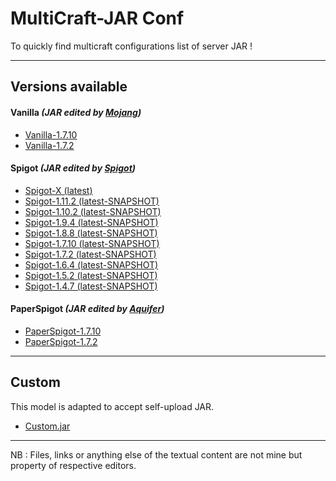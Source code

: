 MultiCraft-JAR Conf
=====
To quickly find multicraft configurations list of server JAR !

-----
Versions available
-----

#### Vanilla _(JAR edited by [Mojang](https://mojang.com))_
* [Vanilla-1.7.10]()
* [Vanilla-1.7.2]()

#### Spigot _(JAR edited by [Spigot](https://spigotmc.org))_
* [Spigot-X (latest)](https://github.com/ValentinTh/MultiCraft-JAR-Conf/blob/master/spigot/spigot-x-latest.jar.conf)
* [Spigot-1.11.2 (latest-SNAPSHOT)](https://github.com/ValentinTh/MultiCraft-JAR-Conf/blob/master/spigot/spigot-1.11.2.jar.conf)
* [Spigot-1.10.2 (latest-SNAPSHOT)](https://github.com/ValentinTh/MultiCraft-JAR-Conf/blob/master/spigot/spigot-1.10.2.jar.conf)
* [Spigot-1.9.4 (latest-SNAPSHOT)](https://github.com/ValentinTh/MultiCraft-JAR-Conf/blob/master/spigot/spigot-1.9.4.jar.conf)
* [Spigot-1.8.8 (latest-SNAPSHOT)](https://github.com/ValentinTh/MultiCraft-JAR-Conf/blob/master/spigot/spigot-1.8.8.jar.conf)
* [Spigot-1.7.10 (latest-SNAPSHOT)](https://github.com/ValentinTh/MultiCraft-JAR-Conf/blob/master/spigot/spigot-1.7.10-b1657.jar.conf)
* [Spigot-1.7.2 (latest-SNAPSHOT)](https://github.com/ValentinTh/MultiCraft-JAR-Conf/blob/master/spigot/spigot-1.7.2-b1339.jar.conf)
* [Spigot-1.6.4 (latest-SNAPSHOT)](https://github.com/ValentinTh/MultiCraft-JAR-Conf/blob/master/spigot/spigot-1.6.4.jar.conf)
* [Spigot-1.5.2 (latest-SNAPSHOT)](https://github.com/ValentinTh/MultiCraft-JAR-Conf/blob/master/spigot/spigot-1.5.2.jar.conf)
* [Spigot-1.4.7 (latest-SNAPSHOT)](https://github.com/ValentinTh/MultiCraft-JAR-Conf/blob/master/spigot/spigot-1.4.7.jar.conf)

#### PaperSpigot _(JAR edited by [Aquifer](https://aquifermc.org))_
* [PaperSpigot-1.7.10]()
* [PaperSpigot-1.7.2]()

----
Custom
-----
This model is adapted to accept self-upload JAR.
* [Custom.jar](https://github.com/ValentinTh/MultiCraft-JAR-Conf/blob/master/custom.jar.conf)

-----
NB : Files, links or anything else of the textual content are not mine but property of respective editors.
